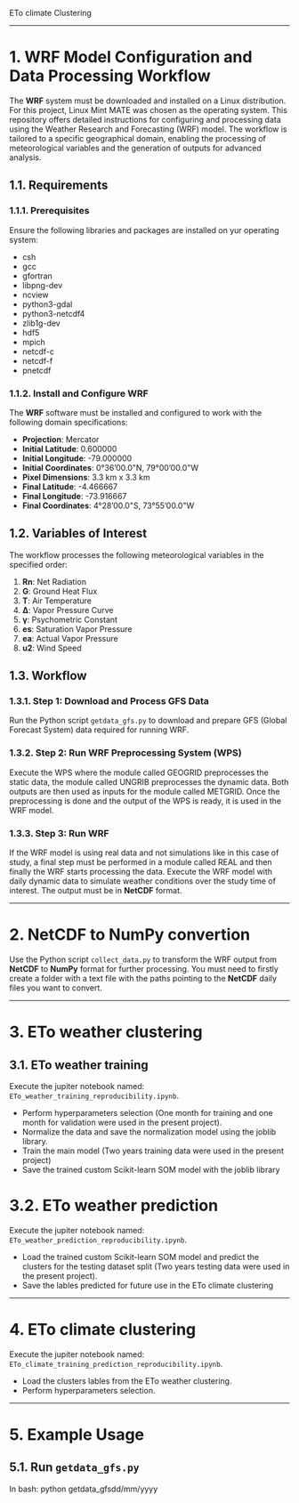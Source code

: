 ETo climate Clustering 

---

# 1. WRF Model Configuration and Data Processing Workflow

The **WRF** system must be downloaded and installed on a Linux distribution. For this project, Linux Mint MATE was chosen as the operating system. This repository offers detailed instructions for configuring and processing data using the Weather Research and Forecasting (WRF) model. The workflow is tailored to a specific geographical domain, enabling the processing of meteorological variables and the generation of outputs for advanced analysis.

## 1.1. Requirements

### 1.1.1. Prerequisites
Ensure the following libraries and packages are installed on yur operating system:
- csh
- gcc
- gfortran
- libpng-dev
- ncview
- python3-gdal
- python3-netcdf4
- zlib1g-dev
- hdf5
- mpich
- netcdf-c
- netcdf-f
- pnetcdf 

### 1.1.2. Install and Configure WRF
The **WRF** software must be installed and configured to work with the following domain specifications:

- **Projection**: Mercator  
- **Initial Latitude**: 0.600000  
- **Initial Longitude**: -79.000000  
- **Initial Coordinates**: 0°36’00.0"N, 79°00’00.0"W  
- **Pixel Dimensions**: 3.3 km x 3.3 km  
- **Final Latitude**: -4.466667  
- **Final Longitude**: -73.916667  
- **Final Coordinates**: 4°28’00.0"S, 73°55’00.0"W  

## 1.2. Variables of Interest
The workflow processes the following meteorological variables in the specified order:

1. **Rn**: Net Radiation  
2. **G**: Ground Heat Flux  
3. **T**: Air Temperature  
4. **∆**: Vapor Pressure Curve  
5. **γ**: Psychometric Constant  
6. **es**: Saturation Vapor Pressure  
7. **ea**: Actual Vapor Pressure  
8. **u2**: Wind Speed  

## 1.3. Workflow

### 1.3.1. Step 1: Download and Process GFS Data
Run the Python script `getdata_gfs.py` to download and prepare GFS (Global Forecast System) data required for running WRF.  

### 1.3.2. Step 2: Run WRF Preprocessing System (WPS)
Execute the WPS where the module called GEOGRID preprocesses the static data, the module called UNGRIB preprocesses the dynamic data. Both outputs are then used as inputs for the module called METGRID.
Once the preprocessing is done and the output of the WPS is ready, it is used in the WRF model.

### 1.3.3. Step 3: Run WRF
If the WRF model is using real data and not simulations like in this case of study, a final step must be performed in a module called REAL and then finally the WRF starts processing the data. Execute the WRF model with daily dynamic data to simulate weather conditions over the study time of interest. The output must be in **NetCDF** format.  

---

# 2. NetCDF to NumPy convertion
Use the Python script `collect_data.py` to transform the WRF output from **NetCDF** to **NumPy** format for further processing. You must need to firstly create a folder with a text file with the paths pointing to the **NetCDF** daily files you want to convert. 

---

# 3. ETo weather clustering

## 3.1. ETo weather training
Execute the jupiter notebook named: `ETo_weather_training_reproducibility.ipynb`.

- Perform hyperparameters selection (One month for training and one month for validation were used in the present project).
- Normalize the data and save the normalization model using the joblib library.
- Train the main model (Two years training data were used in the present project)
- Save the trained custom Scikit-learn SOM model with the joblib library

# 3.2. ETo weather prediction
Execute the jupiter notebook named: `ETo_weather_prediction_reproducibility.ipynb`.

- Load the trained custom Scikit-learn SOM model and predict the clusters for the testing dataset split (Two years testing data were used in the present project).
- Save the lables predicted for future use in the ETo climate clustering

---

# 4. ETo climate  clustering
Execute the jupiter notebook named: `ETo_climate_training_prediction_reproducibility.ipynb`.

- Load the clusters lables from the ETo weather clustering.
- Perform hyperparameters selection.

---

# 5. Example Usage
 
## 5.1. Run `getdata_gfs.py`
In bash: python getdata_gfsdd/mm/yyyy
